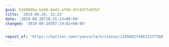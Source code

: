 ```yaml
---
guid: 62d8086a-ba5b-4a41-af9d-47c43ffa6fbf
title: '2019.08.26, 12:25'
date: '2019-08-26T10:25:23+00:00'
changed: '2019-09-24T07:19:01+00:00'


repost_of: 'https://twitter.com/ryanvsclark/status/1165682744812277760?s=20'
---
```



